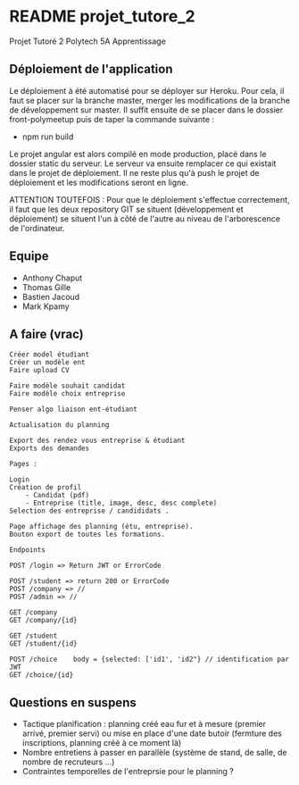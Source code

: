 # README projet_tutore_2
Projet Tutoré 2 Polytech 5A Apprentissage

## Déploiement de l'application

Le déploiement à été automatisé pour se déployer sur Heroku. 
Pour cela, il faut se placer sur la branche master, merger les modifications de la branche de développement sur master.
Il suffit ensuite de se placer dans le dossier front-polymeetup puis de taper la commande suivante :
 - npm run build
 
Le projet angular est alors compilé en mode production, placé dans le dossier static du serveur. Le serveur va ensuite remplacer ce qui existait dans le projet de déploiement. 
Il ne reste plus qu'à push le projet de déploiement et les modifications seront en ligne. 

ATTENTION TOUTEFOIS : Pour que le déploiement s'effectue correctement, il faut que les deux repository GIT se situent (développement et déploiement) se situent l'un à côté de l'autre au niveau de l'arborescence de l'ordinateur. 

## Equipe

* Anthony Chaput
* Thomas Gille
* Bastien Jacoud
* Mark Kpamy

## A faire (vrac)

```
Créer model étudiant
Créer un modèle ent 
Faire upload CV

Faire modèle souhait candidat
Faire modèle choix entreprise

Penser algo liaison ent-étudiant

Actualisation du planning 

Export des rendez vous entreprise & étudiant
Exports des demandes

Pages :

Login
Création de profil
	- Candidat (pdf)
	- Entreprise (title, image, desc, desc complete)
Selection des entreprise / candididats .

Page affichage des planning (étu, entreprise).
Bouton export de toutes les formations.

Endpoints

POST /login => Return JWT or ErrorCode

POST /student => return 200 or ErrorCode
POST /company => //
POST /admin => //

GET /company
GET /company/{id}

GET /student
GET /student/{id}

POST /choice    body = {selected: ['id1', 'id2"} // identification par JWT
GET /choice/{id}
```

## Questions en suspens

* Tactique planification : planning créé eau fur et à mesure (premier arrivé, premier servi) ou mise en place d'une date butoir (fermture des inscriptions, planning créé à ce moment là)
* Nombre entretiens à passer en parallèle (système de stand, de salle, de nombre de recruteurs ...)
* Contraintes temporelles de l'entreprsie pour le planning ?
